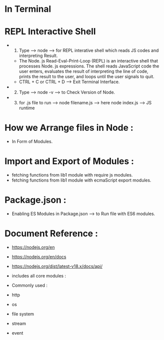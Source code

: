 # In Terminal

# REPL Interactive Shell

- 1.  Type --> node --> for REPL interative shell which reads JS codes and interpreting Result.

  - The Node. js Read-Eval-Print-Loop (REPL) is an interactive shell that processes Node. js expressions.
    The shell reads JavaScript code the user enters, evaluates the result of interpreting the line of code,
    prints the result to the user, and loops until the user signals to quit.
  - CTRL + C or CTRL + D --> Exit Terminal Interface.

- 2.  Type --> node -v --> to Check Version of Node.

- 3.  for .js file to run --> node filename.js --> here node index.js --> JS runtime

# How we Arrange files in Node :

- In Form of Modules.

# Import and Export of Modules :

- fetching functions from lib1 module with require js modules.
- fetching functions from lib1 module with ecmaScript export modules.

# Package.json :

- Enabling ES Modules in Package.json --> to Run file with ES6 modules.

# Document Reference :

- https://nodejs.org/en
- https://nodejs.org/en/docs
- https://nodejs.org/dist/latest-v18.x/docs/api/

- includes all core modules :
- Commonly used :
- http
- os
- file system
- stream
- event
